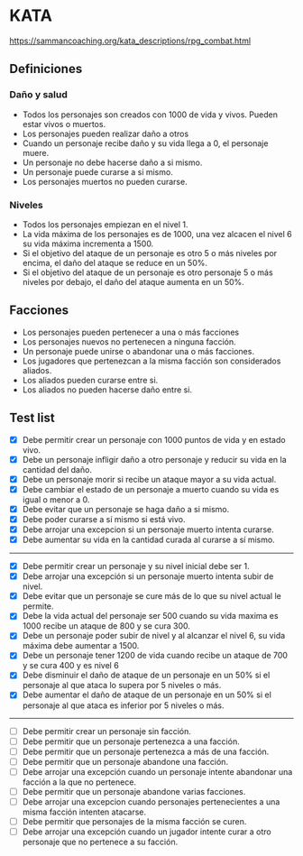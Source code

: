 # KATA
https://sammancoaching.org/kata_descriptions/rpg_combat.html

## Definiciones
### Daño y salud
* Todos los personajes son creados con 1000 de vida y vivos. Pueden estar vivos o muertos.
* Los personajes pueden realizar daño a otros
* Cuando un personaje recibe daño y su vida llega a 0, el personaje muere.
* Un personaje no debe hacerse daño a si mismo.
* Un personaje puede curarse a si mismo.
* Los personajes muertos no pueden curarse.

### Niveles
* Todos los personajes empiezan en el nivel 1.
* La vida máxima de los personajes es de 1000, una vez alcacen el nivel 6 su vida máxima incrementa a 1500.
* Si el objetivo del ataque de un personaje es otro 5 o más niveles por encima, el daño del ataque se reduce en un 50%.
* Si el objetivo del ataque de un personaje es otro personaje 5 o más niveles por debajo, el daño del ataque aumenta en un 50%.

## Facciones
* Los personajes pueden pertenecer a una o más facciones
* Los personajes nuevos no pertenecen a ninguna facción.
* Un personaje puede unirse o abandonar una o más facciones.
* Los jugadores que pertenezcan a la misma facción son considerados aliados.
* Los aliados pueden curarse entre si.
* Los aliados no pueden hacerse daño entre si.

## Test list
- [X] Debe permitir crear un personaje con 1000 puntos de vida y en estado vivo.
- [X] Debe un personaje infligir daño a otro personaje y reducir su vida en la cantidad del daño.
- [X] Debe un personaje morir si recibe un ataque mayor a su vida actual.
- [X] Debe cambiar el estado de un personaje a muerto cuando su vida es igual o menor a 0.
- [X] Debe evitar que un personaje se haga daño a si mismo.
- [X] Debe poder curarse a sí mismo si está vivo.
- [X] Debe arrojar una excepcion si un personaje muerto intenta curarse.
- [X] Debe aumentar su vida en la cantidad curada al curarse a sí mismo.
---------------------------------------------
- [X] Debe permitir crear un personaje y su nivel inicial debe ser 1.
- [X] Debe arrojar una excepción si un personaje muerto intenta subir de nivel.
- [X] Debe evitar que un personaje se cure más de lo que su nivel actual le permite.
- [X] Debe la vida actual del personaje ser 500 cuando su vida maxima es 1000 recibe un ataque de 800 y se cura 300.
- [X] Debe un personaje poder subir de nivel y al alcanzar el nivel 6, su vida máxima debe aumentar a 1500.
- [X] Debe un personaje tener 1200 de vida cuando recibe un ataque de 700 y se cura 400 y es nivel 6
- [X] Debe disminuir el daño de ataque de un personaje en un 50% si el personaje al que ataca lo supera por 5 niveles o más.
- [X] Debe aumentar el daño de ataque de un personaje en un 50% si el personaje al que ataca es inferior por 5 niveles o más.
--------------------------------------------
- [ ] Debe permitir crear un personaje sin facción.
- [ ] Debe permitir que un personaje pertenezca a una facción.
- [ ] Debe permitir que un personaje pertenezca a más de una facción.
- [ ] Debe permitir que un personaje abandone una facción.
- [ ] Debe arrojar una excepción cuando un personaje intente abandonar una facción a la que no pertenece.
- [ ] Debe permitir que un personaje abandone varias facciones.
- [ ] Debe arrojar una excepcion cuando personajes pertenecientes a una misma facción intenten atacarse.
- [ ] Debe permitir que personajes de la misma facción se curen.
- [ ] Debe arrojar una excepción cuando un jugador intente curar a otro personaje que no pertenece a su facción.